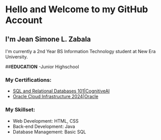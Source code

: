 # Hello and Welcome to my GitHub Account

## I'm Jean Simone L. Zabala
I'm currently a 2nd Year BS Information Technology student at New Era University.

##**EDUCATION**
-Junior Highschool


### My Certifications:
- [SQL and Relational Databases 101|CognitiveAI](https://courses.cognitiveclass.ai/certificates/239c0420e09742f0b7faca2d91384da3)
- [Oracle Cloud Infrastructure 2024|Oracle](https://brm-certview.oracle.com/ords/certview/ecertificate?ssn=OC5434382&trackId=OCI2024FNDCFA&key=f1b94e20f8afa4db476cf8657626d156ecbee387)


### My Skillset:
- Web Development: HTML, CSS
- Back-end Development: Java
- Database Management: Basic SQL

